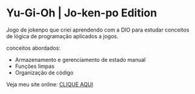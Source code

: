 # Yu-Gi-Oh | Jo-ken-po Edition

Jogo de jokenpo que criei aprendendo com a DIO para estudar conceitos de lógica de programação aplicados a jogos.

conceitos abordados:

- Armazenamento e gerenciamento de estado manual
- Funções limpas
- Organização de código

Veja meu site online: [CLIQUE AQUI](https://guilherme-beraldo.github.io/yu-gi-oh-joken/)
